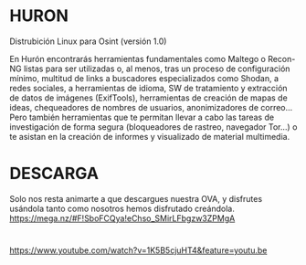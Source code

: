 # HURON
Distrubición Linux para Osint (versión 1.0)

En Hurón encontrarás herramientas fundamentales como Maltego o Recon-NG listas para ser utilizadas o, al menos, tras un proceso de configuración mínimo, multitud de links a buscadores especializados como Shodan, a redes sociales, a herramientas de idioma, SW de tratamiento y extracción de datos de imágenes (ExifTools), herramientas de creación de mapas de ideas, chequeadores de nombres de usuarios, anonimizadores de correo… Pero también herramientas que te permitan llevar a cabo las tareas de investigación de forma segura (bloqueadores de rastreo, navegador Tor…) o te asistan en la creación de informes y visualizado de material multimedia.

# DESCARGA
Solo nos resta animarte a que descargues nuestra OVA, y disfrutes usándola tanto como nosotros hemos disfrutado creándola.</br>
https://mega.nz/#F!SboFCQya!eChso_SMirLFbgzw3ZPMgA

#
https://www.youtube.com/watch?v=1K5B5cjuHT4&feature=youtu.be
